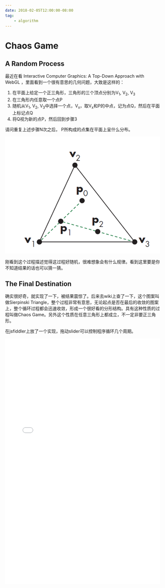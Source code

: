 ```yaml
---
date: 2018-02-05T12:00:00-08:00
tag:
    - algorithm
---
```


# Chaos Game

## A Random Process

最近在看 Interactive Computer Graphics: A Top-Down Approach with WebGL ，里面看到一个很有意思的几何问题，大致是这样的：

1. 在平面上给定一个正三角形，三角形的三个顶点分别为V<sub>1</sub>, V<sub>2</sub>, V<sub>3</sub>
2. 在三角形内任意取一个点P
3. 随机从V<sub>1</sub>, V<sub>2</sub>, V<sub>3</sub>中选择一个点，V<sub>x</sub>，取V<sub>x</sub>和P的中点，记为点Q，然后在平面上标记点Q
4. 将Q视为新的点P，然后回到步骤3

请问重复上述步骤N次之后， P所构成的点集在平面上呈什么分布。

![Random Process](./images/sierpinski.png)

刚看到这个过程描述觉得这过程好随机，很难想象会有什么规律。看到这里要是你不知道结果的话也可以猜一猜。

## The Final Destination

确实很好奇，就实现了一下，被结果震惊了。后来去wiki上查了一下，这个图案叫做Sierpinski Triangle，整个过程非常有意思，无论起点是否在最后的收敛的图案上，整个循环过程都会迅速收敛，形成一个很好看的分形结构。具有这种性质的过程叫做Chaos Game。另外这个性质在任意三角形上都成立，不一定非要正三角形。

在jsfiddler上放了一个实现，拖动slider可以控制程序循环几个周期。

<iframe width="100%" height="800" src="//jsfiddle.net/1cy6Lr4z/6/embedded/result/" allowpaymentrequest allowfullscreen="allowfullscreen" frameborder="0"></iframe>
